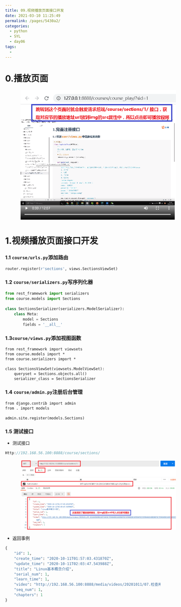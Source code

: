 ```yaml
---
title: 09.视频播放页面接口开发
date: 2021-03-10 11:25:49
permalink: /pages/5430a2/
categories:
  - python
  - SYL
  - day06
tags:
  - 
---
```

# 0.播放页面

<img src="./assets/image-20201011112226403.png" style="width: 700px; margin-left: 50px;"> </img>

# 1.视频播放页面接口开发

### 1.1 `course/urls.py`添加路由

```python
router.register(r'sections', views.SectionsViewSet)
```

### 1.2 `course/serializers.py`写序列化器

```python
from rest_framework import serializers
from course.models import Sections

class SectionsSerializer(serializers.ModelSerializer):
    class Meta:
        model = Sections
        fields = '__all__'
```

### 1.3`course/views.py`添加视图函数

```
from rest_framework import viewsets
from course.models import *
from course.serializers import *

class SectionsViewSet(viewsets.ModelViewSet):
    queryset = Sections.objects.all()
    serializer_class = SectionsSerializer
```

### 1.4 `course/admin.py`注册后台管理

```
from django.contrib import admin
from . import models

admin.site.register(models.Sections)
```

### 1.5 测试接口

- 测试接口

```javascript
Http://192.168.56.100:8888/course/sections/
```

<img src="./assets/image-20201011111239339.png" style="width: 900px; margin-left: 50px;"> </img>

- 返回事例

```python
{
    "id": 1,
    "create_time": "2020-10-11T01:57:03.431870Z",
    "update_time": "2020-10-11T02:03:47.543988Z",
    "title": "Linux基本概念介绍",
    "serial_num": 1,
    "learn_time": 1,
    "video": "http://192.168.56.100:8888/media/videos/20201011/07.检查用户名是否使用接口.mp4",
    "seq_num": 1,
    "chapters": 1
}
```







